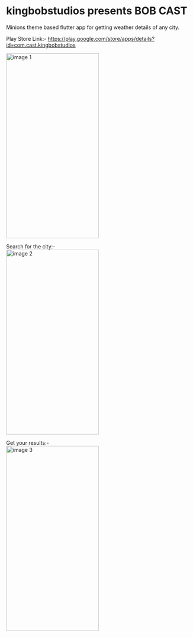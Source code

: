 # kingbobstudios presents BOB CAST

Minions theme based flutter app for getting weather details of any city.

Play Store Link:- https://play.google.com/store/apps/details?id=com.cast.kingbobstudios

<img src="https://user-images.githubusercontent.com/32276228/116597410-38749700-a943-11eb-9061-74c4cc2f9885.jpg" alt="image 1" width="250" height="500">

Search for the city:-</br>
<img src="https://user-images.githubusercontent.com/32276228/116597477-47f3e000-a943-11eb-9efa-e482eb5f47bb.jpg" alt="image 2" width="250" height="500">

Get your results:-</br>
<img src="https://user-images.githubusercontent.com/32276228/116597529-55a96580-a943-11eb-83db-eb8e8a2774a9.jpg" alt="image 3" width="250" height="500">
